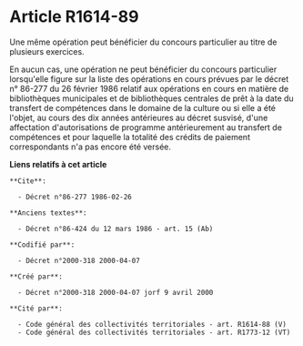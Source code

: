 # Article R1614-89

Une même opération peut bénéficier du concours particulier au titre de plusieurs exercices.

En aucun cas, une opération ne peut bénéficier du concours particulier lorsqu'elle figure sur la liste des opérations en
cours prévues par le décret n° 86-277 du 26 février 1986 relatif aux opérations en cours en matière de bibliothèques
municipales et de bibliothèques centrales de prêt à la date du transfert de compétences dans le domaine de la culture ou si
elle a été l'objet, au cours des dix années antérieures au décret susvisé, d'une affectation d'autorisations de programme
antérieurement au transfert de compétences et pour laquelle la totalité des crédits de paiement correspondants n'a pas encore
été versée.

**Liens relatifs à cet article**

	**Cite**:

	  - Décret n°86-277 1986-02-26

	**Anciens textes**:

	  - Décret n°86-424 du 12 mars 1986 - art. 15 (Ab)

	**Codifié par**:

	  - Décret n°2000-318 2000-04-07

	**Créé par**:

	  - Décret n°2000-318 2000-04-07 jorf 9 avril 2000

	**Cité par**:

	  - Code général des collectivités territoriales - art. R1614-88 (V)
	  - Code général des collectivités territoriales - art. R1773-12 (VT)
